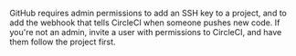   GitHub requires admin permissions to add an SSH key to a
  project, and to add the webhook that tells CircleCI when someone
  pushes new code. If you're not an admin, invite a user with
  permissions to CircleCI, and have them follow the project first.